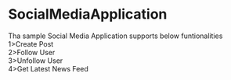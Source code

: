 # SocialMediaApplication
Tha sample Social Media Application supports below funtionalities<br/>
1>Create Post<br/>
2>Follow User<br/>
3>Unfollow User<br/>
4>Get Latest News Feed<br/>
